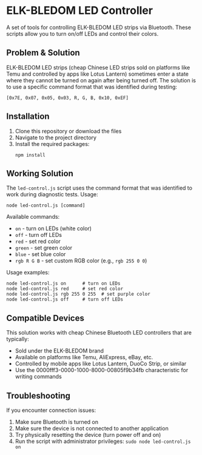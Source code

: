 # ELK-BLEDOM LED Controller

A set of tools for controlling ELK-BLEDOM LED strips via Bluetooth. These scripts allow you to turn on/off LEDs and control their colors.

## Problem & Solution

ELK-BLEDOM LED strips (cheap Chinese LED strips sold on platforms like Temu and controlled by apps like Lotus Lantern) sometimes enter a state where they cannot be turned on again after being turned off. The solution is to use a specific command format that was identified during testing:

```
[0x7E, 0x07, 0x05, 0x03, R, G, B, 0x10, 0xEF]
```

## Installation

1. Clone this repository or download the files
2. Navigate to the project directory
3. Install the required packages:
   ```
   npm install
   ```

## Working Solution

The `led-control.js` script uses the command format that was identified to work during diagnostic tests. Usage:

```
node led-control.js [command]
```

Available commands:
- `on` - turn on LEDs (white color)
- `off` - turn off LEDs
- `red` - set red color
- `green` - set green color
- `blue` - set blue color
- `rgb R G B` - set custom RGB color (e.g., `rgb 255 0 0`)

Usage examples:
```
node led-control.js on      # turn on LEDs
node led-control.js red     # set red color
node led-control.js rgb 255 0 255  # set purple color
node led-control.js off     # turn off LEDs
```

## Compatible Devices

This solution works with cheap Chinese Bluetooth LED controllers that are typically:
- Sold under the ELK-BLEDOM brand
- Available on platforms like Temu, AliExpress, eBay, etc.
- Controlled by mobile apps like Lotus Lantern, DuoCo Strip, or similar
- Use the 0000fff3-0000-1000-8000-00805f9b34fb characteristic for writing commands

## Troubleshooting

If you encounter connection issues:
1. Make sure Bluetooth is turned on
2. Make sure the device is not connected to another application
3. Try physically resetting the device (turn power off and on)
4. Run the script with administrator privileges: `sudo node led-control.js on` 